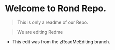 # Welcome to Rond Repo.

> This is only a readme of our Repo.

> We are editing Redme

 * This edit was from the zReadMeEditing branch.